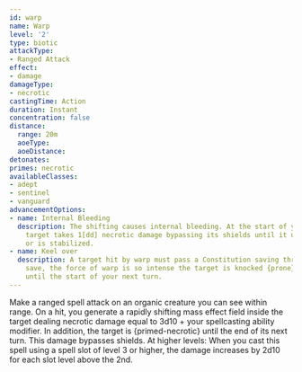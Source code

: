 ```yaml
---
id: warp
name: Warp
level: '2'
type: biotic
attackType:
- Ranged Attack
effect:
- damage
damageType:
- necrotic
castingTime: Action
duration: Instant
concentration: false
distance:
  range: 20m
  aoeType: 
  aoeDistance: 
detonates: 
primes: necrotic
availableClasses:
- adept
- sentinel
- vanguard
advancementOptions:
- name: Internal Bleeding
  description: The shifting causes internal bleeding. At the start of your turn, the
    target takes 1[dd] necrotic damage bypassing its shields until it uses medi-gel
    or is stabilized.
- name: Keel over
  description: A target hit by warp must pass a Constitution saving throw. On a failed
    save, the force of warp is so intense the target is knocked {prone} and {stunned}
    until the start of your next turn.
---
```

Make a ranged spell attack on an organic creature you can see within range. On a hit, you generate a rapidly shifting mass effect field inside the target dealing necrotic damage equal to 3d10 + your spellcasting ability modifier. In addition, the target is {primed-necrotic} until the end of its next turn. This damage bypasses shields.
At higher levels: When you cast this spell using a spell slot of level 3 or higher, the damage increases by 2d10 for each slot level above the 2nd.